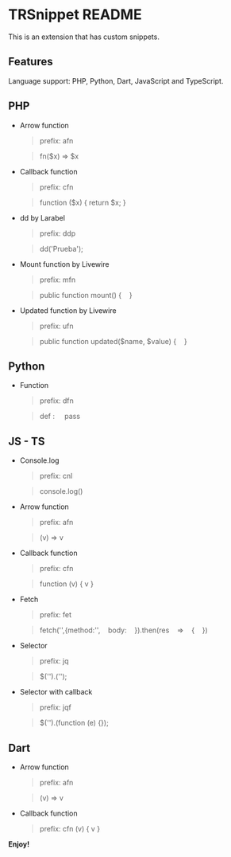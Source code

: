 
# TRSnippet README

  

This is an extension that has custom snippets.

  

## Features

  

Language support: PHP, Python, Dart, JavaScript and TypeScript.

  

## PHP

  
- Arrow function

	>prefix: afn

	>fn($x) => $x

- Callback function

	>prefix: cfn

	>function ($x) { return $x; }


- dd by Larabel

	>prefix: ddp

	>dd('Prueba');

- Mount function by Livewire

	>prefix: mfn

	>public function mount() {&nbsp;&nbsp;&nbsp;&nbsp;}

- Updated function by Livewire

	>prefix: ufn

	>public function updated($name, $value) {&nbsp;&nbsp;&nbsp;&nbsp;}

## Python

 - Function

	> prefix: dfn
	
	> def :
	&nbsp;&nbsp;&nbsp;&nbsp;pass

  

## JS - TS

 - Console.log

	> prefix: cnl
	
	> console.log()
	
- Arrow function

	>prefix: afn

	>(v) => v

- Callback function

	>prefix: cfn

	>function (v) { v }

- Fetch
	>prefix: fet
	
	>fetch('',{method:'',&nbsp;&nbsp;&nbsp;&nbsp;body:&nbsp;&nbsp;&nbsp;&nbsp;}).then(res&nbsp;&nbsp;&nbsp;&nbsp;=>&nbsp;&nbsp;&nbsp;&nbsp;{&nbsp;&nbsp;&nbsp;&nbsp;})
  
 - Selector

	> prefix: jq
	
	> $('').('');
 - Selector with callback

	> prefix: jqf
	
	> $('').(function  (e)  {});

## Dart

- Arrow function

	>prefix: afn

	>(v) => v

  

- Callback function

	>prefix: cfn
	>(v) { v }

  

**Enjoy!**